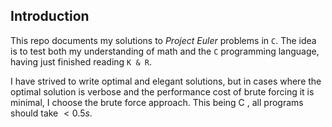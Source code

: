 ## Introduction

This repo documents my solutions to *Project Euler* problems in `C`. The idea is to 
test both my understanding of math and the `C` programming language, having just finished reading `K & R`. 

I have strived to write optimal and elegant solutions, but in cases where the optimal solution is verbose and the performance cost of brute forcing it is minimal, I choose the brute force approach. This being C , all programs should take $< 0.5s$.

